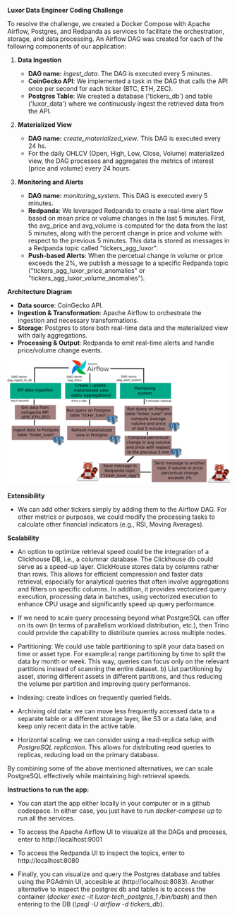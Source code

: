 **Luxor Data Engineer Coding Challenge**

To resolve the challenge, we created a Docker Compose with Apache Airflow, Postgres, and Redpanda as services to facilitate the orchestration, storage, and data processing. An Airflow DAG was created for each of the following components of our application: 

1. **Data Ingestion**

    - **DAG name:** <i>ingest_data</i>. The DAG is executed every 5 minutes.
    - **CoinGecko API**: We implemented a task in the DAG that calls the API once per second for each ticker (BTC, ETH, ZEC).
    - **Postgres Table**: We created a database ('tickers_db') and table ('luxor_data') where we continuously ingest the retrieved data from the API.

2. **Materialized View**

    - **DAG name:** <i>create_materialized_view</i>. This DAG is executed every 24 hs.
    - For the daily OHLCV (Open, High, Low, Close, Volume) materialized view, the DAG processes and aggregates the metrics of interest (price and volume) every 24 hours.

3. **Monitoring and Alerts**

    - **DAG name:** <i>monitoring_system</i>. This DAG is executed every 5 minutes.
    - **Redpanda**: We leveraged Redpanda to create a real-time alert flow based on mean price or volume changes in the last 5 minutes. First, the avg_price and avg_volume is computed for the data from the last 5 minutes, along with the percent change in price and volume with respect to the previous 5 minutes. This data is stored as messages in a Redpanda topic called "tickers_agg_luxor".
    - **Push-based Alerts**: When the percetual change in volume or price exceeds the 2%, we publish a message to a specific Redpanda topic ("tickers_agg_luxor_price_anomalies" or "tickers_agg_luxor_volume_anomalies").

**Architecture Diagram**

- **Data source**: CoinGecko API.
- **Ingestion & Transformation**: Apache Airflow to orchestrate the ingestion and necessary transformations.
- **Storage**: Postgres to store both real-time data and the materialized view with daily aggregations.
- **Processing & Output**: Redpanda to emit real-time alerts and handle price/volume change events.

![Architecture Diagram](diagram.png)

**Extensibility**
- We can add other tickers simply by adding them to the Airflow DAG. For other metrics or purposes, we could modify the processing tasks to calculate other financial indicators (e.g., RSI, Moving Averages).

**Scalability**
- An option to optimize retrieval speed could be the integration of a Clickhouse DB, i.e., a columnar database. The Clickhouse db could serve as a speed-up layer. ClickHouse stores data by columns rather than rows. This allows for efficient compression and faster data retrieval, especially for analytical queries that often involve aggregations and filters on specific columns. In addition, it provides vectorized query execution, processing data in batches, using vectorized execution to enhance CPU usage and significantly speed up query performance.

- If we need to scale query processing beyond what PostgreSQL can offer on its own (in terms of parallelism workload distribution, etc.), then Trino could provide the capability to distribute queries across multiple nodes.
- Partitioning: We could use table partitioning to split your data based on time or asset type. For example:a) range partitioning by time to split the data by month or week. This way, queries can focus only on the relevant partitions instead of scanning the entire dataset. b) List partitioning by asset, storing different assets in different partitions, and thus reducing the volume per partition and improving query performance.
- Indexing: create indices on frequently queried fields.
- Archiving old data: we can move less frequently accessed data to a separate table or a different storage layer, like S3 or a data lake, and keep only recent data in the active table.
- Horizontal scaling: we can consider using a read-replica setup with <i>PostgreSQL replication</i>. This allows for distributing read queries to replicas, reducing load on the primary database.

By combining some of the above mentioned alternatives, we can scale PostgreSQL effectively while maintaining high retrieval speeds.

<b> Instructions to run the app: </b>

- You can start the app either locally in your computer or in a github codespace.
In either case, you just have to run <i>docker-compose up</i> to run all the services.

- To access the Apache Airflow UI to visualize all the DAGs and proceses, enter to http://localhost:9001

- To access the Redpanda UI to inspect the topics, enter to http://localhost:8080

- Finally, you can visualize and query the Postgres database and tables using the PGAdmin UI, accesible at (http://localhost:8083). Another alternative to inspect the postgres db and tables is to access the container (<i>docker exec -it luxor-tech_postgres_1 /bin/bash</i>) and then entering to the DB (<i>\psql -U airflow -d tickers_db</i>). 



